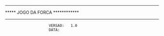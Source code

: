 **************************************
*****     JOGO DA FORCA   ************
**************************************
                        VERSAO:   1.0
                        DATA:     

